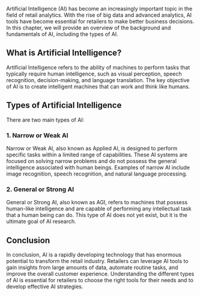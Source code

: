 
Artificial Intelligence (AI) has become an increasingly important topic in the field of retail analytics. With the rise of big data and advanced analytics, AI tools have become essential for retailers to make better business decisions. In this chapter, we will provide an overview of the background and fundamentals of AI, including the types of AI.

What is Artificial Intelligence?
--------------------------------

Artificial Intelligence refers to the ability of machines to perform tasks that typically require human intelligence, such as visual perception, speech recognition, decision-making, and language translation. The key objective of AI is to create intelligent machines that can work and think like humans.

Types of Artificial Intelligence
--------------------------------

There are two main types of AI:

### 1. Narrow or Weak AI

Narrow or Weak AI, also known as Applied AI, is designed to perform specific tasks within a limited range of capabilities. These AI systems are focused on solving narrow problems and do not possess the general intelligence associated with human beings. Examples of narrow AI include image recognition, speech recognition, and natural language processing.

### 2. General or Strong AI

General or Strong AI, also known as AGI, refers to machines that possess human-like intelligence and are capable of performing any intellectual task that a human being can do. This type of AI does not yet exist, but it is the ultimate goal of AI research.

Conclusion
----------

In conclusion, AI is a rapidly developing technology that has enormous potential to transform the retail industry. Retailers can leverage AI tools to gain insights from large amounts of data, automate routine tasks, and improve the overall customer experience. Understanding the different types of AI is essential for retailers to choose the right tools for their needs and to develop effective AI strategies.

